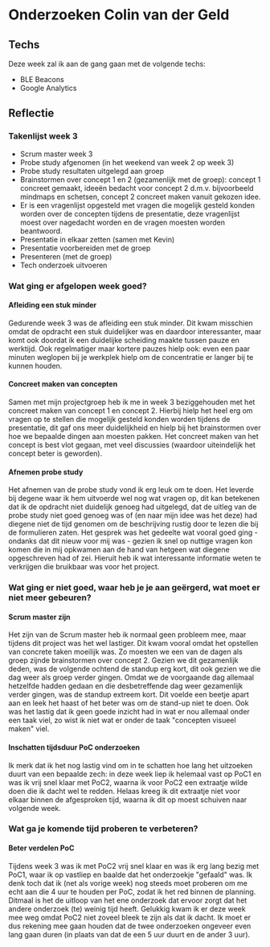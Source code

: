 ﻿# Onderzoeken Colin van der Geld

## Techs

Deze week zal ik aan de gang gaan met de volgende techs:
* BLE Beacons
* Google Analytics

## Reflectie

### Takenlijst week 3
* Scrum master week 3
* Probe study afgenomen (in het weekend van week 2 op week 3)
* Probe study resultaten uitgelegd aan groep
* Brainstormen over concept 1 en 2 (gezamenlijk met de groep): concept 1 concreet gemaakt, ideeën bedacht voor concept 2 d.m.v. bijvoorbeeld mindmaps en schetsen, concept 2 concreet maken vanuit gekozen idee.
* Er is een vragenlijst opgesteld met vragen die mogelijk gesteld konden worden over de concepten tijdens de presentatie, deze vragenlijst moest over nagedacht worden en de vragen moesten worden beantwoord.
* Presentatie in elkaar zetten (samen met Kevin)
* Presentatie voorbereiden met de groep
* Presenteren (met de groep)
* Tech onderzoek uitvoeren

### Wat ging er afgelopen week goed?

#### Afleiding een stuk minder
Gedurende week 3 was de afleiding een stuk minder. Dit kwam misschien omdat de opdracht een stuk duidelijker was en daardoor interessanter, maar komt ook doordat ik een duidelijke scheiding maakte tussen pauze en werktijd. Ook regelmatiger maar kortere pauzes hielp ook: even een paar minuten weglopen bij je werkplek hielp om de concentratie er langer bij te kunnen houden.

#### Concreet maken van concepten
Samen met mijn projectgroep heb ik me in week 3 beziggehouden met het concreet maken van concept 1 en concept 2. Hierbij hielp het heel erg om vragen op te stellen die mogelijk gesteld konden worden tijdens de presentatie, dit gaf ons meer duidelijkheid en hielp bij het brainstormen over hoe we bepaalde dingen aan moesten pakken. Het concreet maken van het concept is best vlot gegaan, met veel discussies (waardoor uiteindelijk het concept beter is geworden).

#### Afnemen probe study
Het afnemen van de probe study vond ik erg leuk om te doen. Het leverde bij degene waar ik hem uitvoerde wel nog wat vragen op, dit kan betekenen dat ik de opdracht niet duidelijk genoeg had uitgelegd, dat de uitleg van de probe study niet goed genoeg was of (en naar mijn idee was het deze) had diegene niet de tijd genomen om de beschrijving rustig door te lezen die bij de formulieren zaten. Het gesprek was het gedeelte wat vooral goed ging - ondanks dat dit nieuw voor mij was - gezien ik snel op nuttige vragen kon komen die in mij opkwamen aan de hand van hetgeen wat diegene opgeschreven had of zei. Hieruit heb ik wat interessante informatie weten te verkrijgen die bruikbaar was voor het project.

### Wat ging er niet goed, waar heb je je aan geërgerd, wat moet er niet meer gebeuren?

#### Scrum master zijn
Het zijn van de Scrum master heb ik normaal geen probleem mee, maar tijdens dit project was het wel lastiger. Dit kwam vooral omdat het opstellen van concrete taken moeilijk was. Zo moesten we een van de dagen als groep zijnde brainstormen over concept 2. Gezien we dit gezamenlijk deden, was de volgende ochtend de standup erg kort, dit ook gezien we die dag weer als groep verder gingen. Omdat we de voorgaande dag allemaal hetzelfde hadden gedaan en die desbetreffende dag weer gezamenlijk verder gingen, was de standup extreem kort. Dit voelde een beetje apart aan en leek het haast of het beter was om de stand-up niet te doen. Ook was het lastig dat ik geen goede inzicht had in wat er nou allemaal onder een taak viel, zo wist ik niet wat er onder de taak "concepten visueel maken" viel. 

#### Inschatten tijdsduur PoC onderzoeken
Ik merk dat ik het nog lastig vind om in te schatten hoe lang het uitzoeken duurt van een bepaalde zech: in deze week liep ik helemaal vast op PoC1 en was ik vrij snel klaar met PoC2, waarna ik voor PoC2 een extraatje wilde doen die ik dacht wel te redden. Helaas kreeg ik dit extraatje niet voor elkaar binnen de afgesproken tijd, waarna ik dit op moest schuiven naar volgende week.

### Wat ga je komende tijd proberen te verbeteren?

#### Beter verdelen PoC
Tijdens week 3 was ik met PoC2 vrij snel klaar en was ik erg lang bezig met PoC1, waar ik op vastliep en baalde dat het onderzoekje "gefaald" was. Ik denk toch dat ik (net als vorige week) nog steeds moet proberen om me echt aan die 4 uur te houden per PoC, zodat ik het red binnen de planning. Ditmaal is het de uitloop van het ene onderzoek dat ervoor zorgt dat het andere onderzoek (te) weinig tijd heeft. Gelukkig kwam ik er deze week mee weg omdat PoC2 niet zoveel bleek te zijn als dat ik dacht. Ik moet er dus rekening mee gaan houden dat de twee onderzoeken ongeveer even lang gaan duren (in plaats van dat de een 5 uur duurt en de ander 3 uur).
